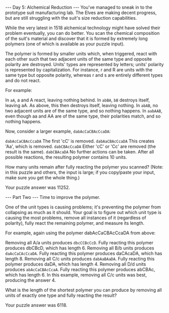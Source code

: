 --- Day 5: Alchemical Reduction ---
You've managed to sneak in to the prototype suit manufacturing lab. The Elves are making decent progress, but are still struggling with the suit's size reduction capabilities.

While the very latest in 1518 alchemical technology might have solved their problem eventually, you can do better. You scan the chemical composition of the suit's material and discover that it is formed by extremely long polymers (one of which is available as your puzzle input).

The polymer is formed by smaller units which, when triggered, react with each other such that two adjacent units of the same type and opposite polarity are destroyed. Units' types are represented by letters; units' polarity is represented by capitalization. For instance, r and R are units with the same type but opposite polarity, whereas r and s are entirely different types and do not react.

For example:

In `aA`, a and A react, leaving nothing behind.
In `abBA`, `bB` destroys itself, leaving aA. As above, this then destroys itself, leaving nothing.
In `abAB`, no two adjacent units are of the same type, and so nothing happens.
In `aabAAB`, even though aa and AA are of the same type, their polarities match, and so nothing happens.

Now, consider a larger example, `dabAcCaCBAcCcaDA`:

`dabAcCaCBAcCcaDA` The first 'cC' is removed.
`dabAaCBAcCcaDA` This creates 'Aa', which is removed.
`dabCBAcCcaDA` Either 'cC' or 'Cc' are removed (the result is the same).
`dabCBAcaDA` No further actions can be taken.
After all possible reactions, the resulting polymer contains 10 units.

How many units remain after fully reacting the polymer you scanned? (Note: in this puzzle and others, the input is large; if you copy/paste your input, make sure you get the whole thing.)

Your puzzle answer was 11252.

--- Part Two ---
Time to improve the polymer.

One of the unit types is causing problems; it's preventing the polymer from collapsing as much as it should. Your goal is to figure out which unit type is causing the most problems, remove all instances of it (regardless of polarity), fully react the remaining polymer, and measure its length.

For example, again using the polymer dabAcCaCBAcCcaDA from above:

Removing all A/a units produces `dbcCCBcCcD`. Fully reacting this polymer produces dbCBcD, which has length 6.
Removing all B/b units produces `daAcCaCAcCcaDA`. Fully reacting this polymer produces daCAcaDA, which has length 8.
Removing all C/c units produces `dabAaBAaDA`. Fully reacting this polymer produces daDA, which has length 4.
Removing all D/d units produces `abAcCaCBAcCcaA`. Fully reacting this polymer produces abCBAc, which has length 6.
In this example, removing all C/c units was best, producing the answer 4.

What is the length of the shortest polymer you can produce by removing all units of exactly one type and fully reacting the result?

Your puzzle answer was 6118.
